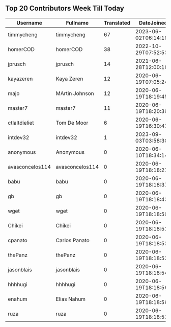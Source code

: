 ## Top 20 Contributors Week Till Today ##
|Username|Fullname|Translated|DateJoined|Language|
|--------|--------|----------|----------|-------|
|timmycheng|timmycheng|67|2023-06-02T06:14:18.|zh_Hans|
|homerCOD|homerCOD|38|2022-10-29T07:52:53.|sr|
|jprusch|jprusch|14|2021-06-28T12:00:18.|de|
|kayazeren|Kaya Zeren|12|2020-06-19T07:05:24Z|tr|
|majo|MArtin Johnson|12|2020-06-19T18:19:45Z|sv|
|master7|master7|11|2020-06-19T18:20:39.|pl|
|ctlaltdieliet|Tom De Moor|6|2020-06-19T16:30:47Z|nl|
|intdev32|intdev32|1|2023-09-03T03:58:30.|ko|
|anonymous|Anonymous|0|2020-06-10T18:34:14.||
|avasconcelos114|avasconcelos114|0|2020-06-19T18:18:27Z||
|babu|babu|0|2020-06-19T18:18:37.||
|gb|gb|0|2020-06-19T18:18:43.||
|wget|wget|0|2020-06-19T18:18:50Z|fr|
|Chikei|Chikei|0|2020-06-19T18:18:51Z|zh_Hant|
|cpanato|Carlos Panato|0|2020-06-19T18:18:53Z||
|thePanz|thePanz|0|2020-06-19T18:18:53Z|it|
|jasonblais|jasonblais|0|2020-06-19T18:18:54Z||
|hhhhugi|hhhhugi|0|2020-06-19T18:18:56.||
|enahum|Elias  Nahum|0|2020-06-19T18:18:56Z|es|
|ruza|ruza|0|2020-06-19T18:18:57.||
